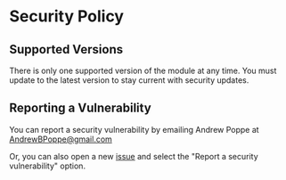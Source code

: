 # Security Policy

## Supported Versions

There is only one supported version of the module at any time. You must update to the latest version to stay current with security updates.

## Reporting a Vulnerability

You can report a security vulnerability by emailing Andrew Poppe at AndrewBPoppe@gmail.com 

Or, you can also open a new [issue](https://github.com/AndrewPoppe/Security-Access-Groups/issues) and select the "Report a security vulnerability" option.
